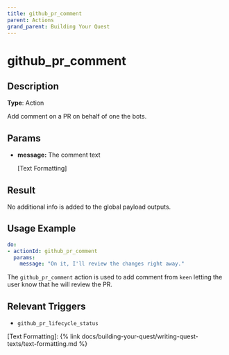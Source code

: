 ```yaml
---
title: github_pr_comment
parent: Actions
grand_parent: Building Your Quest
---
```


# github_pr_comment

## Description

**Type**: Action

Add comment on a PR on behalf of one the bots.

## Params

- **message:** The comment text
    
    [Text Formatting]
    
## Result

No additional info is added to the global payload outputs.

## Usage Example

```yaml
do:          
- actionId: github_pr_comment
  params:
    message: "On it, I'll review the changes right away."
```

The `github_pr_comment` action is used to add comment from `keen` letting the user know that he will review the PR.

## Relevant Triggers

- `github_pr_lifecycle_status`

[Text Formatting]: {% link docs/building-your-quest/writing-quest-texts/text-formatting.md %}